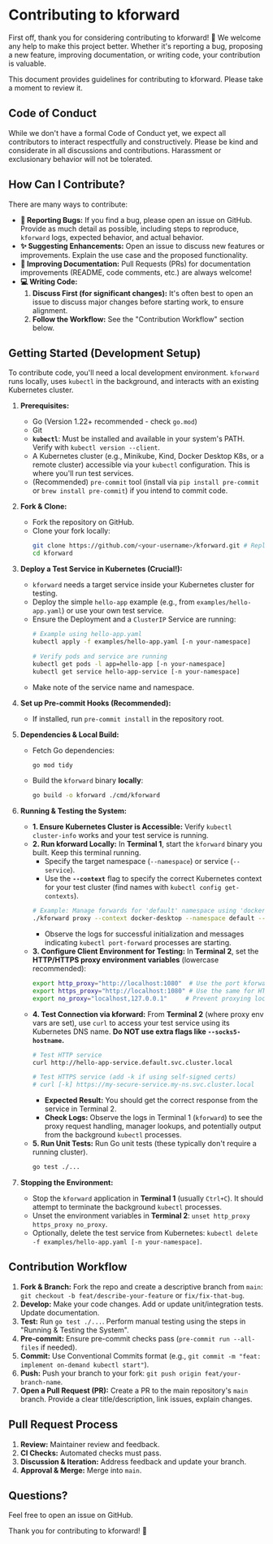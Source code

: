 # Contributing to kforward

First off, thank you for considering contributing to kforward! 🎉 We welcome any help to make this project better. Whether it's reporting a bug, proposing a new feature, improving documentation, or writing code, your contribution is valuable.

This document provides guidelines for contributing to kforward. Please take a moment to review it.

## Code of Conduct

While we don't have a formal Code of Conduct yet, we expect all contributors to interact respectfully and constructively. Please be kind and considerate in all discussions and contributions. Harassment or exclusionary behavior will not be tolerated.

## How Can I Contribute?

There are many ways to contribute:

*   **🐛 Reporting Bugs:** If you find a bug, please open an issue on GitHub. Provide as much detail as possible, including steps to reproduce, `kforward` logs, expected behavior, and actual behavior.
*   **✨ Suggesting Enhancements:** Open an issue to discuss new features or improvements. Explain the use case and the proposed functionality.
*   **📝 Improving Documentation:** Pull Requests (PRs) for documentation improvements (README, code comments, etc.) are always welcome!
*   **💻 Writing Code:**
    1.  **Discuss First (for significant changes):** It's often best to open an issue to discuss major changes before starting work, to ensure alignment.
    2.  **Follow the Workflow:** See the "Contribution Workflow" section below.

## Getting Started (Development Setup)

To contribute code, you'll need a local development environment. `kforward` runs locally, uses `kubectl` in the background, and interacts with an existing Kubernetes cluster.

1.  **Prerequisites:**
    *   Go (Version 1.22+ recommended - check `go.mod`)
    *   Git
    *   **`kubectl`**: Must be installed and available in your system's PATH. Verify with `kubectl version --client`.
    *   A Kubernetes cluster (e.g., Minikube, Kind, Docker Desktop K8s, or a remote cluster) accessible via your `kubectl` configuration. This is where you'll run test services.
    *   (Recommended) `pre-commit` tool (install via `pip install pre-commit` or `brew install pre-commit`) if you intend to commit code.

2.  **Fork & Clone:**
    *   Fork the repository on GitHub.
    *   Clone your fork locally:
        ```bash
        git clone https://github.com/<your-username>/kforward.git # Replace with your repo path
        cd kforward
        ```

3.  **Deploy a Test Service in Kubernetes (Crucial!):**
    *   `kforward` needs a target service inside your Kubernetes cluster for testing.
    *   Deploy the simple `hello-app` example (e.g., from `examples/hello-app.yaml`) or use your own test service.
    *   Ensure the Deployment and a `ClusterIP` Service are running:
        ```bash
        # Example using hello-app.yaml
        kubectl apply -f examples/hello-app.yaml [-n your-namespace]

        # Verify pods and service are running
        kubectl get pods -l app=hello-app [-n your-namespace]
        kubectl get service hello-app-service [-n your-namespace]
        ```
    *   Make note of the service name and namespace.

4.  **Set up Pre-commit Hooks (Recommended):**
    *   If installed, run `pre-commit install` in the repository root.

5.  **Dependencies & Local Build:**
    *   Fetch Go dependencies:
        ```bash
        go mod tidy
        ```
    *   Build the `kforward` binary **locally**:
        ```bash
        go build -o kforward ./cmd/kforward
        ```

6.  **Running & Testing the System:**
    *   **1. Ensure Kubernetes Cluster is Accessible:** Verify `kubectl cluster-info` works and your test service is running.
    *   **2. Run kforward Locally:** In **Terminal 1**, start the `kforward` binary you built. Keep this terminal running.
        *   Specify the target namespace (`--namespace`) or service (`--service`).
        *   Use the **`--context`** flag to specify the correct Kubernetes context for your test cluster (find names with `kubectl config get-contexts`).
        ```bash
        # Example: Manage forwards for 'default' namespace using 'docker-desktop' context
        ./kforward proxy --context docker-desktop --namespace default --port 1080
        ```
        *   Observe the logs for successful initialization and messages indicating `kubectl port-forward` processes are starting.
    *   **3. Configure Client Environment for Testing:** In **Terminal 2**, set the **HTTP/HTTPS proxy environment variables** (lowercase recommended):
        ```bash
        export http_proxy="http://localhost:1080"  # Use the port kforward is listening on
        export https_proxy="http://localhost:1080" # Use the same for HTTPS via CONNECT
        export no_proxy="localhost,127.0.0.1"     # Prevent proxying local requests
        ```
    *   **4. Test Connection via kforward:** From **Terminal 2** (where proxy env vars are set), use `curl` to access your test service using its Kubernetes DNS name. **Do NOT use extra flags like `--socks5-hostname`.**
        ```bash
        # Test HTTP service
        curl http://hello-app-service.default.svc.cluster.local

        # Test HTTPS service (add -k if using self-signed certs)
        # curl [-k] https://my-secure-service.my-ns.svc.cluster.local
        ```
        *   **Expected Result:** You should get the correct response from the service in Terminal 2.
        *   **Check Logs:** Observe the logs in Terminal 1 (`kforward`) to see the proxy request handling, manager lookups, and potentially output from the background `kubectl` processes.
    *   **5. Run Unit Tests:** Run Go unit tests (these typically don't require a running cluster).
        ```bash
        go test ./...
        ```

7.  **Stopping the Environment:**
    *   Stop the `kforward` application in **Terminal 1** (usually `Ctrl+C`). It should attempt to terminate the background `kubectl` processes.
    *   Unset the environment variables in **Terminal 2**: `unset http_proxy https_proxy no_proxy`.
    *   Optionally, delete the test service from Kubernetes: `kubectl delete -f examples/hello-app.yaml [-n your-namespace]`.

## Contribution Workflow

1.  **Fork & Branch:** Fork the repo and create a descriptive branch from `main`: `git checkout -b feat/describe-your-feature` or `fix/fix-that-bug`.
2.  **Develop:** Make your code changes. Add or update unit/integration tests. Update documentation.
3.  **Test:** Run `go test ./...`. Perform manual testing using the steps in "Running & Testing the System".
4.  **Pre-commit:** Ensure pre-commit checks pass (`pre-commit run --all-files` if needed).
5.  **Commit:** Use Conventional Commits format (e.g., `git commit -m "feat: implement on-demand kubectl start"`).
6.  **Push:** Push your branch to your fork: `git push origin feat/your-branch-name`.
7.  **Open a Pull Request (PR):** Create a PR to the main repository's `main` branch. Provide a clear title/description, link issues, explain changes.

## Pull Request Process

1.  **Review:** Maintainer review and feedback.
2.  **CI Checks:** Automated checks must pass.
3.  **Discussion & Iteration:** Address feedback and update your branch.
4.  **Approval & Merge:** Merge into `main`.

## Questions?

Feel free to open an issue on GitHub.

Thank you for contributing to kforward! 🙏
